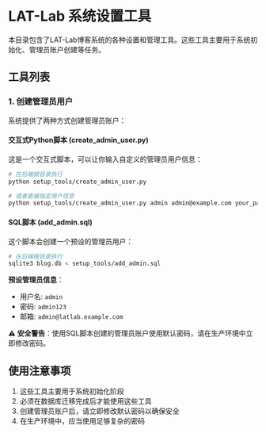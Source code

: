 # LAT-Lab 系统设置工具

本目录包含了LAT-Lab博客系统的各种设置和管理工具。这些工具主要用于系统初始化、管理员账户创建等任务。

## 工具列表

### 1. 创建管理员用户

系统提供了两种方式创建管理员账户：

#### 交互式Python脚本 (create_admin_user.py)

这是一个交互式脚本，可以让你输入自定义的管理员用户信息：

```bash
# 在后端根目录执行
python setup_tools/create_admin_user.py

# 或者直接指定用户信息
python setup_tools/create_admin_user.py admin admin@example.com your_password
```

#### SQL脚本 (add_admin.sql)

这个脚本会创建一个预设的管理员用户：

```bash
# 在后端根目录执行
sqlite3 blog.db < setup_tools/add_admin.sql
```

**预设管理员信息**：
- 用户名: `admin`
- 密码: `admin123`
- 邮箱: `admin@latlab.example.com`

⚠️ **安全警告**：使用SQL脚本创建的管理员账户使用默认密码，请在生产环境中立即修改密码。

## 使用注意事项

1. 这些工具主要用于系统初始化阶段
2. 必须在数据库迁移完成后才能使用这些工具
3. 创建管理员账户后，请立即修改默认密码以确保安全
4. 在生产环境中，应当使用足够复杂的密码 